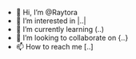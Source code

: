 - 👋 Hi, I’m @Raytora
- 👀 I’m interested in |..|
- 🌱 I’m currently learning (..)
- 💞️ I’m looking to collaborate on {..}
- 📫 How to reach me [..]
